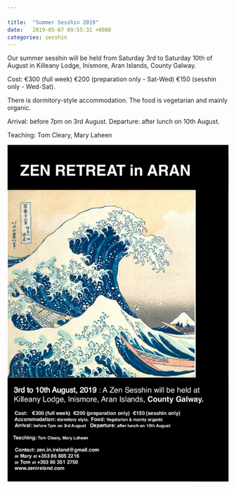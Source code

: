 ```yaml
---

title:  "Summer Sesshin 2019"
date:   2019-05-07 09:55:31 +0000
categories: sesshin
---
```

Our summer sesshin will be held from Saturday 3rd to Saturday 10th of August in Killeany Lodge, Inismore, Aran Islands, County Galway.

Cost: €300 (full week) €200 (preparation only - Sat-Wed) €150 (sesshin only - Wed-Sat).

There is dormitory-style accommodation. The food is vegetarian and mainly organic.

Arrival: before 7pm on 3rd August.
Departure: after lunch on 10th August.

Teaching: Tom Cleary, Mary Laheen

![Summer sesshin poster](/img/Poster_Aran_2019.png "Summer sesshin poster")
